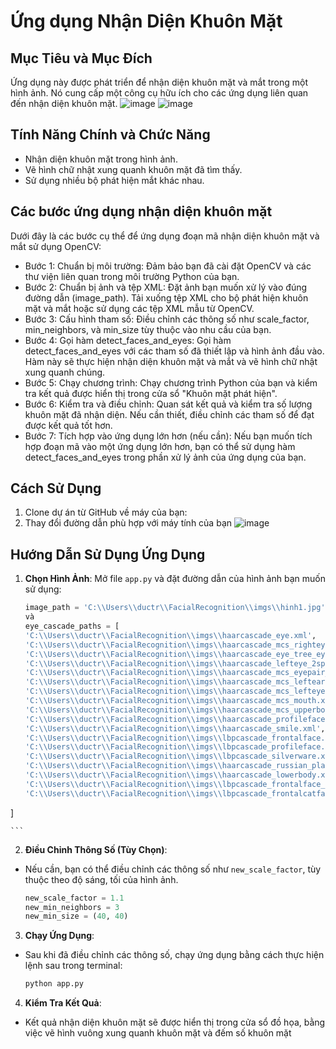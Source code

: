 # Ứng dụng Nhận Diện Khuôn Mặt 

## Mục Tiêu và Mục Đích
Ứng dụng này được phát triển để nhận diện khuôn mặt và mắt trong một hình ảnh. Nó cung cấp một công cụ hữu ích cho các ứng dụng liên quan đến nhận diện khuôn mặt.
![image](https://github.com/DucTrung1/Facial-recognition/assets/148746928/26355538-577b-4577-80d0-38c671a9565d)
![image](https://github.com/DucTrung1/Facial-recognition/assets/148746928/cf690735-deb5-4d7a-9514-c5143a60d9d4)


## Tính Năng Chính và Chức Năng
- Nhận diện khuôn mặt trong hình ảnh.
- Vẽ hình chữ nhật xung quanh khuôn mặt đã tìm thấy.
- Sử dụng nhiều bộ phát hiện mắt khác nhau.
## Các bước ứng dụng nhận diện khuôn mặt
Dưới đây là các bước cụ thể để ứng dụng đoạn mã nhận diện khuôn mặt và mắt sử dụng OpenCV:
- Bước 1: Chuẩn bị môi trường:
Đảm bảo bạn đã cài đặt OpenCV và các thư viện liên quan trong môi trường Python của bạn.
- Bước 2: Chuẩn bị ảnh và tệp XML:
Đặt ảnh bạn muốn xử lý vào đúng đường dẫn (image_path).
Tải xuống tệp XML cho bộ phát hiện khuôn mặt và mắt hoặc sử dụng các tệp XML mẫu từ OpenCV.
- Bước 3: Cấu hình tham số:
Điều chỉnh các thông số như scale_factor, min_neighbors, và min_size tùy thuộc vào nhu cầu của bạn.
- Bước 4: Gọi hàm detect_faces_and_eyes:
Gọi hàm detect_faces_and_eyes với các tham số đã thiết lập và hình ảnh đầu vào.
Hàm này sẽ thực hiện nhận diện khuôn mặt và mắt và vẽ hình chữ nhật xung quanh chúng.
- Bước 5: Chạy chương trình:
Chạy chương trình Python của bạn và kiểm tra kết quả được hiển thị trong cửa sổ "Khuôn mặt phát hiện".
- Bước 6: Kiểm tra và điều chỉnh:
Quan sát kết quả và kiểm tra số lượng khuôn mặt đã nhận diện.
Nếu cần thiết, điều chỉnh các tham số để đạt được kết quả tốt hơn.
- Bước 7: Tích hợp vào ứng dụng lớn hơn (nếu cần):
Nếu bạn muốn tích hợp đoạn mã vào một ứng dụng lớn hơn, bạn có thể sử dụng hàm detect_faces_and_eyes trong phần xử lý ảnh của ứng dụng của bạn.


## Cách Sử Dụng
1. Clone dự án từ GitHub về máy của bạn:
2. Thay đổi đường dẫn phù hợp với máy tính của bạn
![image](https://github.com/DucTrung1/Facial-recognition/assets/148746928/f33403ef-d929-4d9d-9e7e-e68589d3938e)
## Hướng Dẫn Sử Dụng Ứng Dụng

1. **Chọn Hình Ảnh**: Mở file `app.py` và đặt đường dẫn của hình ảnh bạn muốn sử dụng:

    ```python
    image_path = 'C:\\Users\\ductr\\FacialRecognition\\imgs\\hinh1.jpg'
    và
    eye_cascade_paths = [
    'C:\\Users\\ductr\\FacialRecognition\\imgs\\haarcascade_eye.xml',
    'C:\\Users\\ductr\\FacialRecognition\\imgs\\haarcascade_mcs_righteye.xml',
    'C:\\Users\\ductr\\FacialRecognition\\imgs\\haarcascade_eye_tree_eyeglasses.xml',
    'C:\\Users\\ductr\\FacialRecognition\\imgs\\haarcascade_lefteye_2splits.xml',
    'C:\\Users\\ductr\\FacialRecognition\\imgs\\haarcascade_mcs_eyepair_big.xml',
    'C:\\Users\\ductr\\FacialRecognition\\imgs\\haarcascade_mcs_leftear.xml',
    'C:\\Users\\ductr\\FacialRecognition\\imgs\\haarcascade_mcs_lefteye.xml',
    'C:\\Users\\ductr\\FacialRecognition\\imgs\\haarcascade_mcs_mouth.xml',
    'C:\\Users\\ductr\\FacialRecognition\\imgs\\haarcascade_mcs_upperbody.xml',
    'C:\\Users\\ductr\\FacialRecognition\\imgs\\haarcascade_profileface.xml',
    'C:\\Users\\ductr\\FacialRecognition\\imgs\\haarcascade_smile.xml',
    'C:\\Users\\ductr\\FacialRecognition\\imgs\\lbpcascade_frontalface.xml',
    'C:\\Users\\ductr\\FacialRecognition\\imgs\\lbpcascade_profileface.xml',
    'C:\\Users\\ductr\\FacialRecognition\\imgs\\lbpcascade_silverware.xml',
    'C:\\Users\\ductr\\FacialRecognition\\imgs\\haarcascade_russian_plate_number.xml',
    'C:\\Users\\ductr\\FacialRecognition\\imgs\\haarcascade_lowerbody.xml',
    'C:\\Users\\ductr\\FacialRecognition\\imgs\\lbpcascade_frontalface_improved.xml',
    'C:\\Users\\ductr\\FacialRecognition\\imgs\\lbpcascade_frontalcatface.xml'
]

    ```

2. **Điều Chỉnh Thông Số (Tùy Chọn)**:
- Nếu cần, bạn có thể điều chỉnh các thông số như `new_scale_factor`, tùy thuộc theo độ sáng, tối của hình ảnh.

    ```python
    new_scale_factor = 1.1
    new_min_neighbors = 3
    new_min_size = (40, 40)
    ```

3. **Chạy Ứng Dụng**:
  - Sau khi đã điều chỉnh các thông số, chạy ứng dụng bằng cách thực hiện lệnh sau trong terminal:

    ```bash
    python app.py
    ```

4. **Kiểm Tra Kết Quả**:
- Kết quả nhận diện khuôn mặt sẽ được hiển thị trong cửa sổ đồ họa, bằng việc vẽ hình vuông xung quanh khuôn mặt và đếm số khuôn mặt

